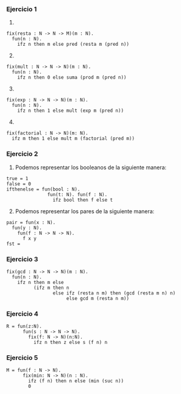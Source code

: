 ### Ejercicio 1
1. 
```text
fix(resta : N -> N -> M)(m : N).
  fun(n : N).
    ifz n then m else pred (resta m (pred n))
```

2. 
```text
fix(mult : N -> N -> N)(m : N).
  fun(n : N).
    ifz n then 0 else suma (prod m (pred n))
```

3. 
```text
fix(exp : N -> N -> N)(m : N).
  fun(n : N).
    ifz n then 1 else mult (exp m (pred n))
```
4. 
```text
fix(factorial : N -> N)(m: N).
  ifz m then 1 else mult m (factorial (pred m))
```

### Ejercicio 2
1. Podemos representar los booleanos de la siguiente manera:
```text
true = 1
false = 0
ifthenelse = fun(bool : N).
               fun(t: N). fun(f : N).
                 ifz bool then f else t
```

2. Podemos representar los pares de la siguiente manera:
```text
pair = fun(x : N).
  fun(y : N).
    fun(f : N -> N -> N).
      f x y
fst = 

```

### Ejercicio 3
```text
fix(gcd : N -> N -> N)(m : N).
  fun(n : N).
    ifz n then m else
          (ifz m then n 
                 else ifz (resta n m) then (gcd (resta m n) n)
                      else gcd m (resta n m))
```

### Ejercicio 4
```text
R = fun(z:N).
      fun(s : N -> N -> N).
        fix(f: N -> N)(n:N).
          ifz n then z else s (f n) n
```
### Ejercicio 5
```text
M = fun(f : N -> N).
      fix(min: N -> N)(n : N).
        ifz (f n) then n else (min (suc n))
        0
```
